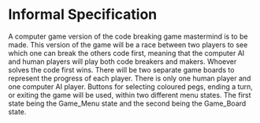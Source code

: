 # Informal Specification #

A computer game version of the code breaking game mastermind is to be made. This version of the game will be a race between two players to see which one can break the others code first, meaning that the computer AI and human players will play both code breakers and makers. Whoever solves the code first wins.
There will be two separate game boards to represent the progress of each player. There is only one human player and one computer AI player. Buttons for selecting coloured pegs, ending a turn, or exiting the game will be used, within two different menu states. The first state being the Game\_Menu state and the second being the Game\_Board state.

